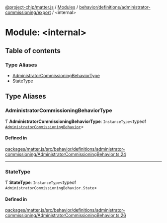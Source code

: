 [@project-chip/matter.js](../README.md) / [Modules](../modules.md) / [behavior/definitions/administrator-commissioning/export](behavior_definitions_administrator_commissioning_export.md) / \<internal\>

# Module: \<internal\>

## Table of contents

### Type Aliases

- [AdministratorCommissioningBehaviorType](behavior_definitions_administrator_commissioning_export._internal_.md#administratorcommissioningbehaviortype)
- [StateType](behavior_definitions_administrator_commissioning_export._internal_.md#statetype)

## Type Aliases

### AdministratorCommissioningBehaviorType

Ƭ **AdministratorCommissioningBehaviorType**: `InstanceType`\<typeof [`AdministratorCommissioningBehavior`](behavior_definitions_administrator_commissioning_export.md#administratorcommissioningbehavior)\>

#### Defined in

[packages/matter.js/src/behavior/definitions/administrator-commissioning/AdministratorCommissioningBehavior.ts:24](https://github.com/project-chip/matter.js/blob/5f71eedebdb9fa54338bde320c311bb359b7455d/packages/matter.js/src/behavior/definitions/administrator-commissioning/AdministratorCommissioningBehavior.ts#L24)

___

### StateType

Ƭ **StateType**: `InstanceType`\<typeof `AdministratorCommissioningBehavior.State`\>

#### Defined in

[packages/matter.js/src/behavior/definitions/administrator-commissioning/AdministratorCommissioningBehavior.ts:26](https://github.com/project-chip/matter.js/blob/5f71eedebdb9fa54338bde320c311bb359b7455d/packages/matter.js/src/behavior/definitions/administrator-commissioning/AdministratorCommissioningBehavior.ts#L26)
